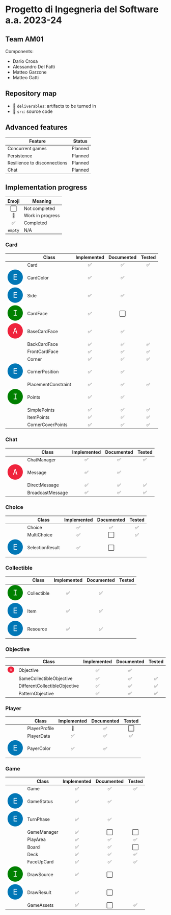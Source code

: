 # Progetto di Ingegneria del Software a.a. 2023-24

## Team AM01

Components:

- Dario Crosa
- Alessandro Del Fatti
- Matteo Garzone
- Matteo Gatti

## Repository map

- :file_folder: `deliverables`: artifacts to be turned in
- :file_folder: `src`: source code

## Advanced features

| Feature                      | Status  |
|------------------------------|:-------:|
| Concurrent games             | Planned |
| Persistence                  | Planned |
| Resilience to disconnections | Planned |
| Chat                         | Planned |

## Implementation progress

|        Emoji         | Meaning          |
|:--------------------:|------------------|
| :white_large_square: | Not completed    |
|    :construction:    | Work in progress |
|  :white_check_mark:  | Completed        |
|       `empty`        | N/A              |

### Card

|                                     | Class               |    Implemented     |      Documented      |       Tested       |
|-------------------------------------|---------------------|:------------------:|:--------------------:|:------------------:|
|                                     | Card                | :white_check_mark: |  :white_check_mark:  | :white_check_mark: |
| ![Enum](img/enum.svg)               | CardColor           | :white_check_mark: |  :white_check_mark:  |                    |
| ![Enum](img/enum.svg)               | Side                | :white_check_mark: |  :white_check_mark:  |                    |
| ![Interface](img/interface.svg)     | CardFace            | :white_check_mark: | :white_large_square: |                    |
| ![Abstract class](img/abstract.svg) | BaseCardFace        | :white_check_mark: |  :white_check_mark:  |                    |
|                                     | BackCardFace        | :white_check_mark: |  :white_check_mark:  | :white_check_mark: |
|                                     | FrontCardFace       | :white_check_mark: |  :white_check_mark:  | :white_check_mark: |
|                                     | Corner              | :white_check_mark: |  :white_check_mark:  | :white_check_mark: |
| ![Enum](img/enum.svg)               | CornerPosition      | :white_check_mark: |  :white_check_mark:  |                    |
|                                     | PlacementConstraint | :white_check_mark: |  :white_check_mark:  | :white_check_mark: |
| ![Interface](img/interface.svg)     | Points              | :white_check_mark: |  :white_check_mark:  |                    |
|                                     | SimplePoints        | :white_check_mark: |  :white_check_mark:  | :white_check_mark: |
|                                     | ItemPoints          | :white_check_mark: |  :white_check_mark:  | :white_check_mark: |
|                                     | CornerCoverPoints   | :white_check_mark: |  :white_check_mark:  | :white_check_mark: |

### Chat

|                                     | Class            |    Implemented     |     Documented     |        Tested        |
|-------------------------------------|------------------|:------------------:|:------------------:|:--------------------:|
|                                     | ChatManager      | :white_check_mark: | :white_check_mark: |  :white_check_mark:  |
| ![Abstract class](img/abstract.svg) | Message          | :white_check_mark: | :white_check_mark: |                      |
|                                     | DirectMessage    | :white_check_mark: | :white_check_mark: | :white_check_mark: |
|                                     | BroadcastMessage | :white_check_mark: | :white_check_mark: | :white_check_mark: |

### Choice

|                       | Class           |    Implemented     |      Documented      |       Tested       |
|-----------------------|-----------------|:------------------:|:--------------------:|:------------------:|
|                       | Choice          | :white_check_mark: |  :white_check_mark:  | :white_check_mark: |
|                       | MultiChoice     | :white_check_mark: | :white_large_square: | :white_check_mark: |
| ![Enum](img/enum.svg) | SelectionResult | :white_check_mark: | :white_large_square: |                    |

### Collectible

|                                 | Class       |    Implemented     |     Documented     | Tested |
|---------------------------------|-------------|:------------------:|:------------------:|:------:|
| ![Interface](img/interface.svg) | Collectible | :white_check_mark: | :white_check_mark: |        |
| ![Enum](img/enum.svg)           | Item        | :white_check_mark: | :white_check_mark: |        |
| ![Enum](img/enum.svg)           | Resource    | :white_check_mark: | :white_check_mark: |        |

### Objective

|                                     | Class                         |    Implemented     |     Documented     |       Tested       |
|-------------------------------------|-------------------------------|:------------------:|:------------------:|:------------------:|
| ![Abstract class](img/abstract.svg) | Objective                     | :white_check_mark: | :white_check_mark: |                    |
|                                     | SameCollectibleObjective      | :white_check_mark: | :white_check_mark: | :white_check_mark: |
|                                     | DifferentCollectibleObjective | :white_check_mark: | :white_check_mark: | :white_check_mark: |
|                                     | PatternObjective              | :white_check_mark: | :white_check_mark: | :white_check_mark: |

### Player

|                       | Class         |    Implemented     |      Documented      |        Tested        |
|-----------------------|---------------|:------------------:|:--------------------:|:--------------------:|
|                       | PlayerProfile |   :construction:   |  :white_check_mark:  | :white_large_square: |
|                       | PlayerData    | :white_check_mark: | :white_check_mark: | :white_check_mark: |
| ![Enum](img/enum.svg) | PayerColor    | :white_check_mark: |  :white_check_mark:  |                      |

### Game

|                                 | Class       |    Implemented     |      Documented      |        Tested        |
|---------------------------------|-------------|:------------------:|:--------------------:|:--------------------:|
|                                 | Game        | :white_check_mark: |  :white_check_mark:  |  :white_check_mark:  |
| ![Enum](img/enum.svg)           | GameStatus  | :white_check_mark: |  :white_check_mark:  |                      |
| ![Enum](img/enum.svg)           | TurnPhase   | :white_check_mark: |  :white_check_mark:  |                      |
|                                 | GameManager | :white_check_mark: | :white_large_square: | :white_large_square: |
|                                 | PlayArea    | :white_check_mark: |  :white_check_mark:  |  :white_check_mark:  |
|                                 | Board       | :white_check_mark: |  :white_check_mark:  | :white_large_square: |
|                                 | Deck        | :white_check_mark: |  :white_check_mark:  |  :white_check_mark:  |
|                                 | FaceUpCard  | :white_check_mark: |  :white_check_mark:  |  :white_check_mark:  |
| ![Interface](img/interface.svg) | DrawSource  | :white_check_mark: | :white_large_square: |                      |
| ![Enum](img/enum.svg)           | DrawResult  | :white_check_mark: | :white_large_square: |                      |
|                                 | GameAssets  | :white_check_mark: | :white_large_square: |  :white_check_mark:  |
